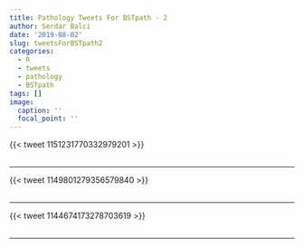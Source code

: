 ```yaml
---
title: Pathology Tweets For BSTpath - 2
author: Serdar Balci
date: '2019-08-02'
slug: tweetsForBSTpath2
categories:
  - R
  - tweets
  - pathology
  - BSTpath
tags: []
image:
  caption: ''
  focal_point: ''
---
```



{{< tweet 1151231770332979201 >}}
<br>
<br>
<hr>
{{< tweet 1149801279356579840 >}}
<br>
<br>
<hr>
{{< tweet 1144674173278703619 >}}
<br>
<br>
<hr>
